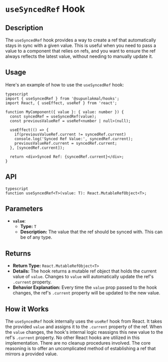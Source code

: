 # `useSyncedRef` Hook

## Description

The `useSyncedRef` hook provides a way to create a ref that automatically stays in sync with a given value. This is useful when you need to pass a value to a component that relies on refs, and you want to ensure the ref always reflects the latest value, without needing to manually update it.

## Usage

Here's an example of how to use the `useSyncedRef` hook:
```
typescript
import { useSyncedRef } from '@supunlakmal/hooks';
import React, { useEffect, useRef } from 'react';

function MyComponent({ value }: { value: number }) {
  const syncedRef = useSyncedRef(value);
  const previousValueRef = useRef<number | null>(null);

  useEffect(() => {
    if(previousValueRef.current != syncedRef.current)
    console.log('Synced Ref Value:', syncedRef.current);
    previousValueRef.current = syncedRef.current;
  }, [syncedRef.current]);

  return <div>Synced Ref: {syncedRef.current}</div>;
}
```
## API
```
typescript
function useSyncedRef<T>(value: T): React.MutableRefObject<T>;
```
## Parameters

*   **`value`**:
    *   **Type:** `T`
    *   **Description:** The value that the ref should be synced with. This can be of any type.

## Returns

*   **Return Type:** `React.MutableRefObject<T>`
*   **Details:** The hook returns a mutable ref object that holds the current value of `value`. Changes to `value` will automatically update the ref's `.current` property.
*   **Behavior Explanation:** Every time the `value` prop passed to the hook changes, the ref's `.current` property will be updated to the new value.

## How it Works

The `useSyncedRef` hook internally uses the `useRef` hook from React. It takes the provided `value` and assigns it to the `.current` property of the ref. When the `value` changes, the hook's internal logic reassigns this new value to the ref's `.current` property. No other React hooks are utilized in this implementation. There are no cleanup procedures involved. The core reasoning is to offer an uncomplicated method of establishing a ref that mirrors a provided value.
